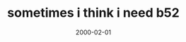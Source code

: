 ---
layout: base.njk
title : 'sometimes i think i need b52' 
view_title : 'sometimes i think i need b52' 
year : '2000' 
date : '2000-02-01' 
img_file : '/drawing/needab52.png' 
html_file : 'neadab52' 
next_html : 'wheniget.html' 
year_order : '104' 
permalink : "title/{{html_file}}.html"
---